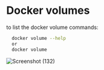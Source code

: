 
# Docker volumes

to list the docker volume commands:

```bash
  docker volume --help 
  or
  docker volume
```

![Screenshot (132)](https://github.com/HIMA10SHREE/Docker_practical/assets/52618743/65e50830-2d0a-49ff-bad4-b86fb5da32f8)

